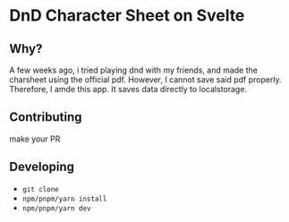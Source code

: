 # DnD Character Sheet on Svelte
## Why?
A few weeks ago, i tried playing dnd with my friends, and made the charsheet using the official pdf. However, I cannot save said pdf properly. Therefore, I amde this app. It saves data directly to localstorage.

## Contributing
make your PR

## Developing
* `git clone`
* `npm/pnpm/yarn install`
* `npm/pnpm/yarn dev`